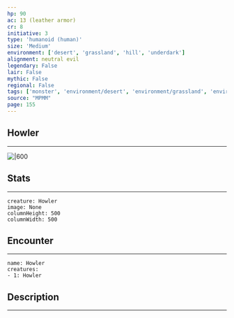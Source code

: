 ```yaml
---
hp: 90
ac: 13 (leather armor)
cr: 8
initiative: 3
type: 'humanoid (human)'    
size: 'Medium'
environment: ['desert', 'grassland', 'hill', 'underdark']
alignment: neutral evil
legendary: False
lair: False
mythic: False
regional: False
tags: ['monster', 'environment/desert', 'environment/grassland', 'environment/hill', 'environment/underdark']
source: "MPMM"
page: 155
---
```


## Howler
---

![|600](D:/Program%20Files/5e.tools/img/bestiary/MPMM/Howler.webp)

## Stats
---

```statblock
creature: Howler
image: None
columnHeight: 500
columnWidth: 500
```

## Encounter
---

```encounter-table
name: Howler
creatures:
- 1: Howler
```

## Description
---




